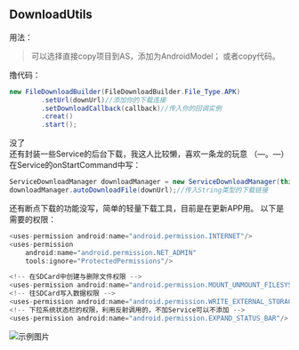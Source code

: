 ﻿## DownloadUtils
用法：
>可以选择直接copy项目到AS，添加为AndroidModel；
>或者copy代码。

撸代码：
```java
new FileDownloadBuilder(FileDownloadBuilder.File_Type.APK)
		.setUrl(downUrl)//添加你的下载连接
		.setDownloadCallback(callback)//传入你的回调实例
		.creat()
		.start();
```
没了  
还有封装一些Service的后台下载，我这人比较懒，喜欢一条龙的玩意 （—。—）
在Service的onStartCommand中写：
```java
ServiceDownloadManager downloadManager = new ServiceDownloadManager(this);//this就是Service。。。
downloadManager.autoDownloadFile(downUrl);//传入String类型的下载链接
```
还有断点下载的功能没写，简单的轻量下载工具，目前是在更新APP用。
以下是需要的权限：
```java
<uses-permission android:name="android.permission.INTERNET"/>
<uses-permission
	android:name="android.permission.NET_ADMIN"
	tools:ignore="ProtectedPermissions"/>

<!-- 在SDCard中创建与删除文件权限 -->
<uses-permission android:name="android.permission.MOUNT_UNMOUNT_FILESYSTEMS"/>
<!-- 往SDCard写入数据权限 -->
<uses-permission android:name="android.permission.WRITE_EXTERNAL_STORAGE"/>
<!-- 下拉系统状态栏的权限，利用反射调用的，不加Service可以不添加 -->
<uses-permission android:name="android.permission.EXPAND_STATUS_BAR"/>
```

![示例图片](https://github.com/Craiggg/DownloadUtils/blob/master/myTest00.gif)

